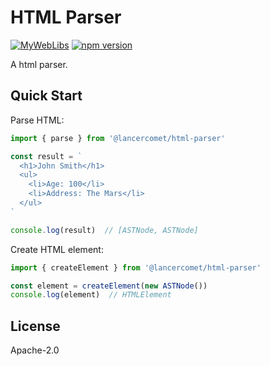 # HTML Parser

[![MyWebLibs](https://github.com/LancerComet/MyWebLibs/workflows/Test/badge.svg)](https://github.com/LancerComet/MyWebLibs/actions)
[![npm version](https://badge.fury.io/js/@lancercomet%2Fhtml-parser.svg)](https://badge.fury.io/js/@lancercomet%2Fhtml-parser)

A html parser.

## Quick Start

Parse HTML:

```ts
import { parse } from '@lancercomet/html-parser'

const result = `
  <h1>John Smith</h1>
  <ul>
    <li>Age: 100</li>
    <li>Address: The Mars</li>
  </ul>
`

console.log(result)  // [ASTNode, ASTNode]
```

Create HTML element:

```ts
import { createElement } from '@lancercomet/html-parser'

const element = createElement(new ASTNode())
console.log(element)  // HTMLElement
```

## License

Apache-2.0
